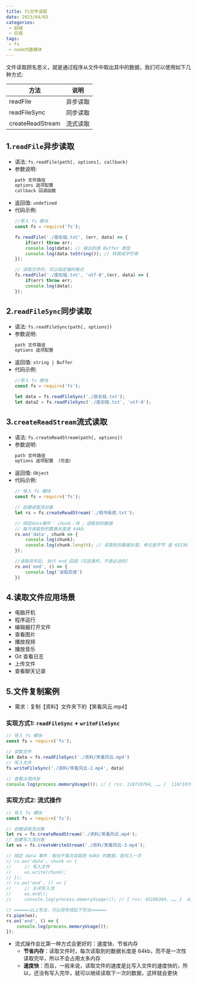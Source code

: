 ```yaml
---
title: fs文件读取
date: 2023/04/03
categories:
 - 前端
 - 后端
tags:
 - fs
 - node内置模块
---
```


文件读取顾名思义，就是通过程序从文件中取出其中的数据，我们可以使用如下几种方式:

| 方法             | 说明     |
| ---------------- | -------- |
| readFile         | 异步读取 |
| readFileSync     | 同步读取 |
| createReadStream | 流式读取 |


## 1.`readFile`异步读取

- 语法: `fs.readFile(path[, options], callback)`
- 参数说明:
    ```bash
    path 文件路径 
    options 选项配置 
    callback 回调函数
    ```
- 返回值: `undefined`
- 代码示例:
    ```js
    //导入 fs 模块
    const fs = require('fs');

    fs.readFile('./座右铭.txt', (err, data) => { 
        if(err) throw err;
        console.log(data); // 输出的是 Buffer 类型
        console.log(data.toString()); // 转换成字符串
    });

    // 读取文件时，可以指定编码格式
    fs.readFile('./座右铭.txt', 'utf-8',(err, data) => { 
        if(err) throw err;
        console.log(data);
    });
    ```

## 2.`readFileSync`同步读取

- 语法: `fs.readFileSync(path[, options])`
- 参数说明:
    ```bash
    path 文件路径 
    options 选项配置 
    ```
- 返回值: `string | Buffer`
- 代码示例:
    ```js
    //导入 fs 模块
    const fs = require('fs');
    
    let data = fs.readFileSync('./座右铭.txt');
    let data2 = fs.readFileSync('./座右铭.txt', 'utf-8');
    ```

## 3.`createReadStream`流式读取

- 语法: `fs.createReadStream(path[, options])`
- 参数说明:
    ```bash
    path 文件路径 
    options 选项配置 （可选）
    ```
- 返回值: `Object`
- 代码示例:
    ```js
    // 导入 fs 模块
    const fs = require('fs');

    // 创建读取流对象
    let rs = fs.createReadStream('./观书有感.txt'); 
    
    // 绑定data事件： chunk：块 ，读取到的数据
    // 每次读取到的数据长度是 64kb
    rs.on('data', chunk => {
        console.log(chunk);
        console.log(chunk.length); // 读取到的数据长度，单位是字节 是 65536 字节 => 64kb
    });

    //读取完毕后, 执行 end 回调（可选事件，不是必选的） 
    rs.on('end', () => {
        console.log('读取完成') 
    })
    ```
## 4.读取文件应用场景

- 电脑开机
- 程序运行
- 编辑器打开文件
- 查看图片
- 播放视频
- 播放音乐
- Git 查看日志
- 上传文件
- 查看聊天记录

## 5.文件复制案例

- 需求：复制【资料】文件夹下的【笑看风云.mp4】

### 实现方式1: `readFileSync` + `writeFileSync`

```js
// 导入 fs 模块
const fs = require('fs');

// 读取文件
let data = fs.readFileSync('./资料/笑看风云.mp4')
// 写入文件
fs.writeFileSync('./资料/笑看风云-2.mp4', data)

// 查看占用内存
console.log(process.memoryUsage()); // { rss: 110710784, …… }  110710784字节 = 110.7MB
```
### 实现方式2: 流式操作

```js
// 导入 fs 模块
const fs = require('fs');

// 创建读取流对象
let rs = fs.createReadStream('./资料/笑看风云.mp4');
// 创建写入流对象
let ws = fs.createWriteStream('./资料/笑看风云-3.mp4');

// 绑定 data 事件：相当于每次读取到 64kb 的数据，就写入一次
// rs.on('data', chunk => {
//     // 写入文件
//     ws.write(chunk);
// });
// rs.on('end', () => {
//     // 关闭写入流
//     ws.end();
//     console.log(process.memoryUsage()); // { rss: 43106304, …… }  43106304 字节 = 43.1MB

// ======以上写法，可以简写成如下写法======
rs.pipe(ws);
rs.on('end', () => {
    console.log(process.memoryUsage());
});
```
- 流式操作会比第一种方式会更好的：速度快、节省内存
    - **节省内存**：读取文件时，每次读取到的数据长度是 64kb，而不是一次性读取完毕，所以不会占用太多内存
    - **速度快**：而且，一般来说，读取文件的速度是比写入文件的速度快的，所以，还没有写入完毕，就可以继续读取下一次的数据，这样就会更快